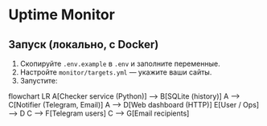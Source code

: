 # Uptime Monitor

## Запуск (локально, с Docker)
1. Скопируйте `.env.example` в `.env` и заполните переменные.
2. Настройте `monitor/targets.yml` — укажите ваши сайты.
3. Запустите:

flowchart LR
  A[Checker service (Python)] --> B[SQLite (history)]
  A --> C[Notifier (Telegram, Email)]
  A --> D[Web dashboard (HTTP)]
  E[User / Ops] --> D
  C --> F[Telegram users]
  C --> G[Email recipients]
